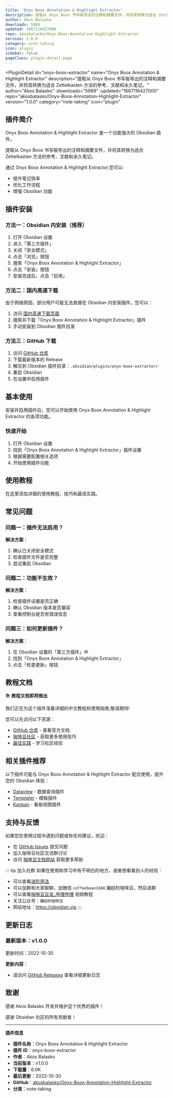 ```yaml
---
title: 'Onyx Boox Annotation & Highlight Extractor'
description: 提取从 Onyx Boox 书写板导出的注释和摘要文件，并将其转换为适合 Zettelkasten 方法的参考、文献和永久笔记。
author: Akos Balasko
downloads: 5989
updated: 1667116427000
repo: akosbalasko/Onyx-Boox-Annotation-Highlight-Extractor
version: 1.0.0
category: note-taking
icon: plugin
sidebar: false
pageClass: plugin-detail-page
---
```


<PluginDetail
  id="onyx-boox-extractor"
  name="Onyx Boox Annotation &amp; Highlight Extractor"
  description="提取从 Onyx Boox 书写板导出的注释和摘要文件，并将其转换为适合 Zettelkasten 方法的参考、文献和永久笔记。"
  author="Akos Balasko"
  :downloads="5989"
  :updated="1667116427000"
  repo="akosbalasko/Onyx-Boox-Annotation-Highlight-Extractor"
  version="1.0.0"
  category="note-taking"
  icon="plugin"
>

<!-- AUTO_GENERATED_START -->
## 插件简介

Onyx Boox Annotation &amp; Highlight Extractor 是一个功能强大的 Obsidian 插件。

提取从 Onyx Boox 书写板导出的注释和摘要文件，并将其转换为适合 Zettelkasten 方法的参考、文献和永久笔记。

通过 Onyx Boox Annotation &amp; Highlight Extractor,您可以:

- 提升笔记效率
- 优化工作流程
- 增强 Obsidian 功能

<!-- AUTO_GENERATED_END -->

<!-- AUTO_GENERATED_START -->
## 插件安装

### 方法一：Obsidian 内安装（推荐）

1. 打开 Obsidian 设置
2. 进入「第三方插件」
3. 关闭「安全模式」
4. 点击「浏览」按钮
5. 搜索「Onyx Boox Annotation &amp; Highlight Extractor」
6. 点击「安装」按钮
7. 安装完成后，点击「启用」

### 方法二：国内高速下载

由于网络原因，部分用户可能无法直接在 Obsidian 内安装插件。您可以：

1. 访问 [国内高速下载页面](/zh/documentation/obsidian-plugins-download.html)
2. 搜索并下载「Onyx Boox Annotation &amp; Highlight Extractor」插件
3. 手动安装到 Obsidian 插件目录

### 方法三：GitHub 下载

1. 访问 [GitHub 仓库](https://github.com/akosbalasko/Onyx-Boox-Annotation-Highlight-Extractor)
2. 下载最新版本的 Release
3. 解压到 Obsidian 插件目录：`.obsidian/plugins/onyx-boox-extractor/`
4. 重启 Obsidian
5. 在设置中启用插件

## 基本使用

安装并启用插件后，您可以开始使用 Onyx Boox Annotation &amp; Highlight Extractor 的各项功能。

### 快速开始

1. 打开 Obsidian 设置
2. 找到「Onyx Boox Annotation &amp; Highlight Extractor」插件设置
3. 根据需要配置相关选项
4. 开始使用插件功能

<!-- AUTO_GENERATED_END -->

<!-- CUSTOM_CONTENT_START:tutorial -->
## 使用教程

在这里添加详细的使用教程、技巧和最佳实践。

<!-- CUSTOM_CONTENT_END:tutorial -->

<!-- SHARED_CONTENT_START -->
## 常见问题

### 问题一：插件无法启用？

**解决方案**：
1. 确认已关闭安全模式
2. 检查插件文件是否完整
3. 尝试重启 Obsidian

### 问题二：功能不生效？

**解决方案**：
1. 检查插件设置是否正确
2. 确认 Obsidian 版本是否兼容
3. 查看控制台是否有错误信息

### 问题三：如何更新插件？

**解决方案**：
1. 在 Obsidian 设置的「第三方插件」中
2. 找到「Onyx Boox Annotation &amp; Highlight Extractor」
3. 点击「检查更新」按钮

## 教程文档

📚 **教程文档即将推出**

我们正在为这个插件准备详细的中文教程和使用指南,敬请期待!

您可以先访问以下资源：
- [GitHub 仓库](https://github.com/akosbalasko/Onyx-Boox-Annotation-Highlight-Extractor) - 查看官方文档
- [咖啡豆社区](/zh/bases/) - 获取更多使用技巧
- [最佳实践](/zh/best-practices/) - 学习社区经验

## 相关插件推荐

以下插件可能与 Onyx Boox Annotation &amp; Highlight Extractor 配合使用，提升您的 Obsidian 体验：

- [Dataview](/zh/plugins/dataview.html) - 数据查询插件
- [Templater](/zh/plugins/templater-obsidian.html) - 模板插件
- [Kanban](/zh/plugins/obsidian-kanban.html) - 看板视图插件

## 支持与反馈

如果您在使用过程中遇到问题或有任何建议，欢迎：

- 在 [GitHub Issues](https://github.com/akosbalasko/Onyx-Boox-Annotation-Highlight-Extractor/issues) 提交问题
- 加入咖啡豆社区交流群讨论
- 访问 [咖啡豆文档网站](https://obsidian.vip) 获取更多帮助

::: tip 加入社群
如果在使用和学习中有不明白的地方，或者想看看别人的经验：
- 可以查看[进阶用法](/zh/advanced)
- 可以加群和大家聊聊，加微信 `coffeebean1688` 蹦跶的咖啡豆，然后进群
- 可以查看[咖啡豆豆龙_哔哩哔哩](https://space.bilibili.com/618777356) 视频教程
- 关注公众号：`蹦跶的咖啡豆`
- 网站地址：https://obsidian.vip
:::
<!-- SHARED_CONTENT_END -->

<!-- AUTO_GENERATED_START -->
## 更新日志

### 最新版本：v1.0.0

更新时间：2022-10-30

**更新内容**：
- 请访问 [GitHub Releases](https://github.com/akosbalasko/Onyx-Boox-Annotation-Highlight-Extractor/releases) 查看详细更新日志

## 致谢

感谢 Akos Balasko 开发并维护这个优秀的插件！

感谢 Obsidian 社区的所有贡献者！

---

**插件信息**
- **插件名称**：Onyx Boox Annotation &amp; Highlight Extractor
- **插件 ID**：onyx-boox-extractor
- **作者**：Akos Balasko
- **当前版本**：v1.0.0
- **下载量**：6.0K
- **最后更新**：2022-10-30
- **GitHub**：[akosbalasko/Onyx-Boox-Annotation-Highlight-Extractor](https://github.com/akosbalasko/Onyx-Boox-Annotation-Highlight-Extractor)
- **分类**：note-taking
<!-- AUTO_GENERATED_END -->

</PluginDetail>


